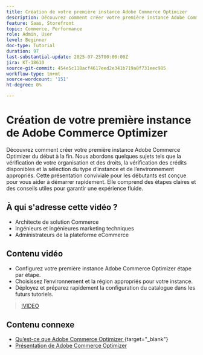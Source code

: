 ```yaml
---
title: Création de votre première instance Adobe Commerce Optimizer
description: Découvrez comment créer votre première instance Adobe Commerce Optimizer à l’aide de ce tutoriel détaillé.
feature: Saas, Storefront
topic: Commerce, Performance
role: Admin, User
level: Beginner
doc-type: Tutorial
duration: 97
last-substantial-update: 2025-07-25T00:00:00Z
jira: KT-18610
source-git-commit: 454e5c118acf4617eed2e341b719a8f731eec985
workflow-type: tm+mt
source-wordcount: '151'
ht-degree: 0%

---
```



# Création de votre première instance de Adobe Commerce Optimizer

Découvrez comment créer votre première instance Adobe Commerce Optimizer du début à la fin. Nous abordons quelques sujets tels que la vérification de votre organisation et des droits, la vérification des crédits disponibles et la sélection du type d’instance et de l’environnement appropriés. Cette présentation conviviale pour les débutants est conçue pour vous aider à démarrer rapidement. Elle comprend des étapes claires et des conseils utiles pour garantir une expérience fluide.

## À qui s&#39;adresse cette vidéo ?

* Architecte de solution Commerce
* Ingénieurs et ingénieures marketing techniques
* Administrateurs de la plateforme eCommerce

## Contenu vidéo

* Configurez votre première instance Adobe Commerce Optimizer étape par étape.
* Choisissez l’environnement et la région appropriés pour votre instance.
* Déployez et préparez rapidement la configuration du catalogue dans les futurs tutoriels.

>[!VIDEO](https://video.tv.adobe.com/v/3469877?learn=on&enablevpops)

## Contenu connexe

* [Qu’est-ce que Adobe Commerce Optimizer ](https://experienceleague.adobe.com/fr/docs/commerce/optimizer/overview){target="_blank"}
* [Présentation de Adobe Commerce Optimizer](https://experienceleague.adobe.com/fr/docs/commerce-learn/tutorials/adobe-commerce-optimizer/overview)
